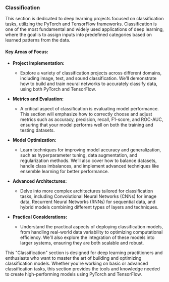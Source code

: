 
### Classification

This section is dedicated to deep learning projects focused on classification tasks, utilizing the PyTorch and TensorFlow frameworks. Classification is one of the most fundamental and widely used applications of deep learning, where the goal is to assign inputs into predefined categories based on learned patterns from the data.

#### Key Areas of Focus:

- **Project Implementation:**
  - Explore a variety of classification projects across different domains, including image, text, and sound classification. We’ll demonstrate how to build and train neural networks to accurately classify data, using both PyTorch and TensorFlow.

- **Metrics and Evaluation:**
  - A critical aspect of classification is evaluating model performance. This section will emphasize how to correctly choose and adjust metrics such as accuracy, precision, recall, F1-score, and ROC-AUC, ensuring that your model performs well on both the training and testing datasets.

- **Model Optimization:**
  - Learn techniques for improving model accuracy and generalization, such as hyperparameter tuning, data augmentation, and regularization methods. We’ll also cover how to balance datasets, handle class imbalances, and implement advanced techniques like ensemble learning for better performance.

- **Advanced Architectures:**
  - Delve into more complex architectures tailored for classification tasks, including Convolutional Neural Networks (CNNs) for image data, Recurrent Neural Networks (RNNs) for sequential data, and hybrid models combining different types of layers and techniques.

- **Practical Considerations:**
  - Understand the practical aspects of deploying classification models, from handling real-world data variability to optimizing computational efficiency. We’ll also explore the integration of these models into larger systems, ensuring they are both scalable and robust.

This "Classification" section is designed for deep learning practitioners and enthusiasts who want to master the art of building and optimizing classification models. Whether you're working on basic or advanced classification tasks, this section provides the tools and knowledge needed to create high-performing models using PyTorch and TensorFlow.

